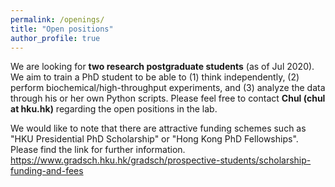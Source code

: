 ```yaml
---
permalink: /openings/
title: "Open positions"
author_profile: true
---
```

We are looking for **two research postgraduate students** (as of Jul 2020). We aim to train a PhD student to be able to (1) think independently, (2) perform biochemical/high-throughput experiments, and (3) analyze the data through his or her own Python scripts. Please feel free to contact **Chul (chul at hku.hk)** regarding the open positions in the lab.

We would like to note that there are attractive funding schemes such as "HKU Presidential PhD Scholarship" or "Hong Kong PhD Fellowships". Please find the link for further information. https://www.gradsch.hku.hk/gradsch/prospective-students/scholarship-funding-and-fees
